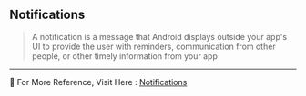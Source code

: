 ## Notifications

> A notification is a message that Android displays outside your app's UI to provide the user with reminders, communication from other people, or other timely information from your app

---
💠 For More Reference, Visit Here : [Notifications](https://developer.android.com/guide/topics/ui/notifiers/notifications)
